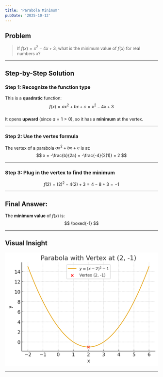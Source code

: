 ```yaml
---
title: 'Parabola Minimum'
pubDate: '2025-10-12'
---
```


## Problem

> If $f(x) = x^2 - 4x + 3$, what is the minimum value of $f(x)$ for real numbers $x$?

---

## Step-by-Step Solution

### Step 1: Recognize the function type

This is a **quadratic** function:  
$$
f(x) = ax^2 + bx + c = x^2 - 4x + 3
$$  
It opens **upward** (since $a = 1 > 0$), so it has a **minimum** at the vertex.

---

### Step 2: Use the vertex formula

The vertex of a parabola $ax^2 + bx + c$ is at:  
$$
x = -\frac{b}{2a} = -\frac{-4}{2(1)} = 2
$$

---

### Step 3: Plug in the vertex to find the minimum

$$
f(2) = (2)^2 - 4(2) + 3 = 4 - 8 + 3 = -1
$$

---

## Final Answer:

The **minimum value** of $f(x)$ is:  
$$
\boxed{-1}
$$

---

## Visual Insight 

![vertex at (2, -1)](./_assets/parabola.png)

---
